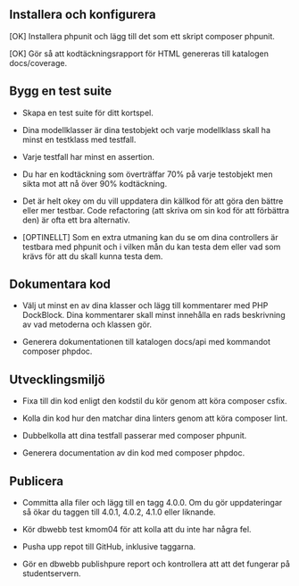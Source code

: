 ## Installera och konfigurera

[OK] Installera phpunit och lägg till det som ett skript composer phpunit.

[OK] Gör så att kodtäckningsrapport för HTML genereras till katalogen docs/coverage.

## Bygg en test suite

* Skapa en test suite för ditt kortspel.

* Dina modellklasser är dina testobjekt och varje modellklass skall ha minst en testklass med testfall.

* Varje testfall har minst en assertion.

* Du har en kodtäckning som överträffar 70% på varje testobjekt men sikta mot att nå över 90% kodtäckning.

* Det är helt okey om du vill uppdatera din källkod för att göra den bättre eller mer testbar. Code refactoring (att skriva om sin kod för att förbättra den) är ofta ett bra alternativ.

* [OPTINELLT] Som en extra utmaning kan du se om dina controllers är testbara med phpunit och i vilken mån du kan testa dem eller vad som krävs för att du skall kunna testa dem.

## Dokumentara kod

* Välj ut minst en av dina klasser och lägg till kommentarer med PHP DockBlock. Dina kommentarer skall minst innehålla en rads beskrivning av vad metoderna och klassen gör.

* Generera dokumentationen till katalogen docs/api med kommandot composer phpdoc.

## Utvecklingsmiljö

* Fixa till din kod enligt den kodstil du kör genom att köra composer csfix.

* Kolla din kod hur den matchar dina linters genom att köra composer lint.

* Dubbelkolla att dina testfall passerar med composer phpunit.

* Generera documentation av din kod med composer phpdoc.

## Publicera

* Committa alla filer och lägg till en tagg 4.0.0. Om du gör uppdateringar så ökar du taggen till 4.0.1, 4.0.2, 4.1.0 eller liknande.

* Kör dbwebb test kmom04 för att kolla att du inte har några fel.

* Pusha upp repot till GitHub, inklusive taggarna.

* Gör en dbwebb publishpure report och kontrollera att att det fungerar på studentservern.
